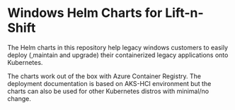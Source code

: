 # Windows Helm Charts for Lift-n-Shift

The Helm charts in this repository help legacy windows customers to easily deploy (,maintain and upgrade) their containerized legacy applications onto Kubernetes.

The charts work out of the box with Azure Container Registry. The deployment documentation is based on AKS-HCI environment but the charts can also be used for other Kubernetes distros with minimal/no change.
